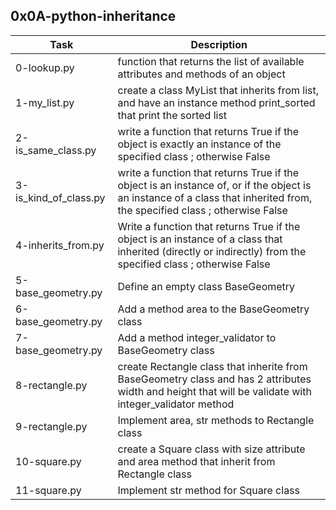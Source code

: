 ## 0x0A-python-inheritance

| Task | Description |
| ---- | ----------- |
| 0-lookup.py | function that returns the list of available attributes and methods of an object |
| 1-my_list.py | create a class MyList that inherits from list, and have an instance method print_sorted that print the sorted list |
| 2-is_same_class.py | write a function that returns True if the object is exactly an instance of the specified class ; otherwise False |
| 3-is_kind_of_class.py | write a function that returns True if the object is an instance of, or if the object is an instance of a class that inherited from, the specified class ; otherwise False |
| 4-inherits_from.py | Write a function that returns True if the object is an instance of a class that inherited (directly or indirectly) from the specified class ; otherwise False |
| 5-base_geometry.py | Define an empty class BaseGeometry |
| 6-base_geometry.py | Add a method area to the BaseGeometry class |
| 7-base_geometry.py | Add a method integer_validator to BaseGeometry class |
| 8-rectangle.py | create Rectangle class that inherite from BaseGeometry class and has 2 attributes width and height that will be validate with integer_validator method |
| 9-rectangle.py | Implement area, str methods to Rectangle class |
| 10-square.py | create a Square class with size attribute and area method that inherit from Rectangle class |
| 11-square.py | Implement str method for Square class |
